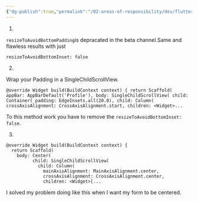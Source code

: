 ```yaml
---
{"dg-publish":true,"permalink":"/02-areas-of-responsibility/dev/flutter/flutter-error-keyboard-overflows-text-field-creating-yellow-black-stripes/","tags":["dev","error","flutter"],"noteIcon":""}
---
```




1. 

`resizeToAvoidBottomPadding`is depracated in the beta channel.Same and flawless results with just

`resizeToAvoidBottomInset: false`

2.

Wrap your Padding in a SingleChildScrollView.

`@override Widget build(BuildContext context) { return Scaffold( appBar: AppBarDefault('Profile'), body: SingleChildScrollView( child: Container( padding: EdgeInsets.all(20.0), child: Column( crossAxisAlignment: CrossAxisAlignment.start, children: <Widget>...`

To this method work you have to remove the `resizeToAvoidBottomInset: false`.

3.

```
@override Widget build(BuildContext context) { 
  return Scaffold(
    body: Center(
          child: SingleChildScrollView(
            child: Column( 
              mainAxisAlignment: MainAxisAlignment.center,
              crossAxisAlignment: CrossAxisAlignment.center,       
              children: <Widget>[...
```

I solved my problem doing like this when I want my form to be centered.